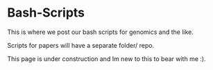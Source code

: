 # Bash-Scripts
This is where we post our bash scripts for genomics and the like.

Scripts for papers will have a separate folder/ repo.  

This page is under construction and Im new to this to bear with me :).  
